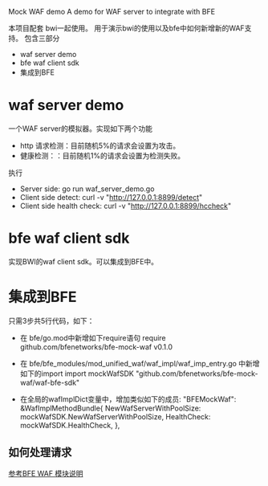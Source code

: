 
Mock WAF demo
A demo for WAF server to integrate with BFE

本项目配套 bwi一起使用。
用于演示bwi的使用以及bfe中如何新增新的WAF支持。
包含三部分
- waf server demo
- bfe waf client sdk
- 集成到BFE

# waf server demo
一个WAF server的模拟器。实现如下两个功能
- http 请求检测：目前随机5%的请求会设置为攻击。
- 健康检测：：目前随机1%的请求会设置为检测失败。

执行
- Server side:
go run waf_server_demo.go
- Client side detect:
curl  -v   "http://127.0.0.1:8899/detect"
- Client side health check:
 curl  -v   "http://127.0.0.1:8899/hccheck"

# bfe waf client sdk
实现BWI的waf client sdk。可以集成到BFE中。

# 集成到BFE
只需3步共5行代码，如下：
- 在 bfe/go.mod中新增如下require语句
require	github.com/bfenetworks/bfe-mock-waf v0.1.0

- 在 bfe/bfe_modules/mod_unified_waf/waf_impl/waf_imp_entry.go 中新增如下的import
import 	mockWafSDK  "github.com/bfenetworks/bfe-mock-waf/waf-bfe-sdk"

- 在全局的wafImplDict变量中，增加类似如下的成员:
	"BFEMockWaf": &WafImplMethodBundle{
		NewWafServerWithPoolSize: mockWafSDK.NewWafServerWithPoolSize,
		HealthCheck:              mockWafSDK.HealthCheck,
	},

## 如何处理请求
[参考BFE WAF 模块说明](https://github.com/bfenetworks/bfe/tree/develop/docs/zh_cn/modules/mod_unified_waf)


